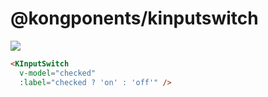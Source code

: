 # @kongponents/kinputswitch

[![](https://img.shields.io/npm/v/@kongponents/kinputswitch.svg?style=flat-square)](https://www.npmjs.com/package/@kongponents/kinputswitch)

```html
<KInputSwitch
  v-model="checked"
  :label="checked ? 'on' : 'off'" />
```
